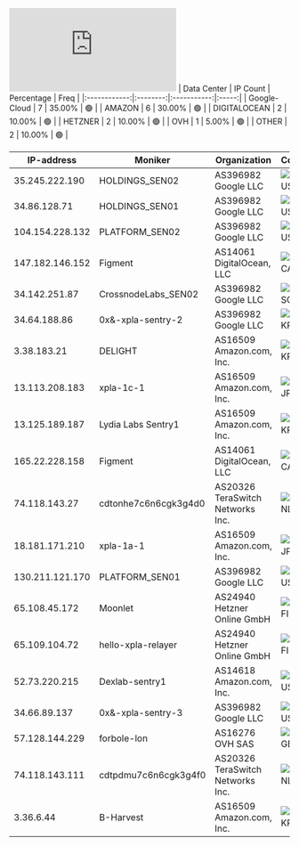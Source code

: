 ![Diagramm](https://github.com/obajay/StateSync-snapshots/blob/main/Projects/Xpla/1/README.md)
| Data Center | IP Count | Percentage | Freq |
|:------------:|:--------:|:-----------:|:-----:|
| Google-Cloud | 7 | 35.00% | 🟢 |
| AMAZON | 6 | 30.00% | 🟢 |
| DIGITALOCEAN | 2 | 10.00% | 🟢 |
| HETZNER | 2 | 10.00% | 🟢 |
| OVH | 1 | 5.00% | 🟢 |
| OTHER | 2 | 10.00% | 🟢 |

<!-- START_TABLE -->
| IP-address | Moniker | Organization | Country | City |
|-------------|---------|---------------|---------|------|
| 35.245.222.190 | HOLDINGS_SEN02 | AS396982 Google LLC | ![image](https://raw.githubusercontent.com/obajay/FlagKit/master/Assets/SVG/US.svg) US | Washington |
| 34.86.128.71 | HOLDINGS_SEN01 | AS396982 Google LLC | ![image](https://raw.githubusercontent.com/obajay/FlagKit/master/Assets/SVG/US.svg) US | Washington |
| 104.154.228.132 | PLATFORM_SEN02 | AS396982 Google LLC | ![image](https://raw.githubusercontent.com/obajay/FlagKit/master/Assets/SVG/US.svg) US | Council Bluffs |
| 147.182.146.152 | Figment | AS14061 DigitalOcean, LLC | ![image](https://raw.githubusercontent.com/obajay/FlagKit/master/Assets/SVG/CA.svg) CA | Toronto |
| 34.142.251.87 | CrossnodeLabs_SEN02 | AS396982 Google LLC | ![image](https://raw.githubusercontent.com/obajay/FlagKit/master/Assets/SVG/SG.svg) SG | Singapore |
| 34.64.188.86 | 0x&-xpla-sentry-2 | AS396982 Google LLC | ![image](https://raw.githubusercontent.com/obajay/FlagKit/master/Assets/SVG/KR.svg) KR | Seoul |
| 3.38.183.21 | DELIGHT | AS16509 Amazon.com, Inc. | ![image](https://raw.githubusercontent.com/obajay/FlagKit/master/Assets/SVG/KR.svg) KR | Incheon |
| 13.113.208.183 | xpla-1c-1 | AS16509 Amazon.com, Inc. | ![image](https://raw.githubusercontent.com/obajay/FlagKit/master/Assets/SVG/JP.svg) JP | Tokyo |
| 13.125.189.187 | Lydia Labs Sentry1 | AS16509 Amazon.com, Inc. | ![image](https://raw.githubusercontent.com/obajay/FlagKit/master/Assets/SVG/KR.svg) KR | Incheon |
| 165.22.228.158 | Figment | AS14061 DigitalOcean, LLC | ![image](https://raw.githubusercontent.com/obajay/FlagKit/master/Assets/SVG/CA.svg) CA | Toronto |
| 74.118.143.27 | cdtonhe7c6n6cgk3g4d0 | AS20326 TeraSwitch Networks Inc. | ![image](https://raw.githubusercontent.com/obajay/FlagKit/master/Assets/SVG/NL.svg) NL | Amsterdam |
| 18.181.171.210 | xpla-1a-1 | AS16509 Amazon.com, Inc. | ![image](https://raw.githubusercontent.com/obajay/FlagKit/master/Assets/SVG/JP.svg) JP | Tokyo |
| 130.211.121.170 | PLATFORM_SEN01 | AS396982 Google LLC | ![image](https://raw.githubusercontent.com/obajay/FlagKit/master/Assets/SVG/US.svg) US | Council Bluffs |
| 65.108.45.172 | Moonlet | AS24940 Hetzner Online GmbH | ![image](https://raw.githubusercontent.com/obajay/FlagKit/master/Assets/SVG/FI.svg) FI | Helsinki |
| 65.109.104.72 | hello-xpla-relayer | AS24940 Hetzner Online GmbH | ![image](https://raw.githubusercontent.com/obajay/FlagKit/master/Assets/SVG/FI.svg) FI | Helsinki |
| 52.73.220.215 | Dexlab-sentry1 | AS14618 Amazon.com, Inc. | ![image](https://raw.githubusercontent.com/obajay/FlagKit/master/Assets/SVG/US.svg) US | Ashburn |
| 34.66.89.137 | 0x&-xpla-sentry-3 | AS396982 Google LLC | ![image](https://raw.githubusercontent.com/obajay/FlagKit/master/Assets/SVG/US.svg) US | Council Bluffs |
| 57.128.144.229 | forbole-lon | AS16276 OVH SAS | ![image](https://raw.githubusercontent.com/obajay/FlagKit/master/Assets/SVG/GB.svg) GB | London |
| 74.118.143.111 | cdtpdmu7c6n6cgk3g4f0 | AS20326 TeraSwitch Networks Inc. | ![image](https://raw.githubusercontent.com/obajay/FlagKit/master/Assets/SVG/NL.svg) NL | Amsterdam |
| 3.36.6.44 | B-Harvest | AS16509 Amazon.com, Inc. | ![image](https://raw.githubusercontent.com/obajay/FlagKit/master/Assets/SVG/KR.svg) KR | Incheon |

<!-- END_TABLE -->